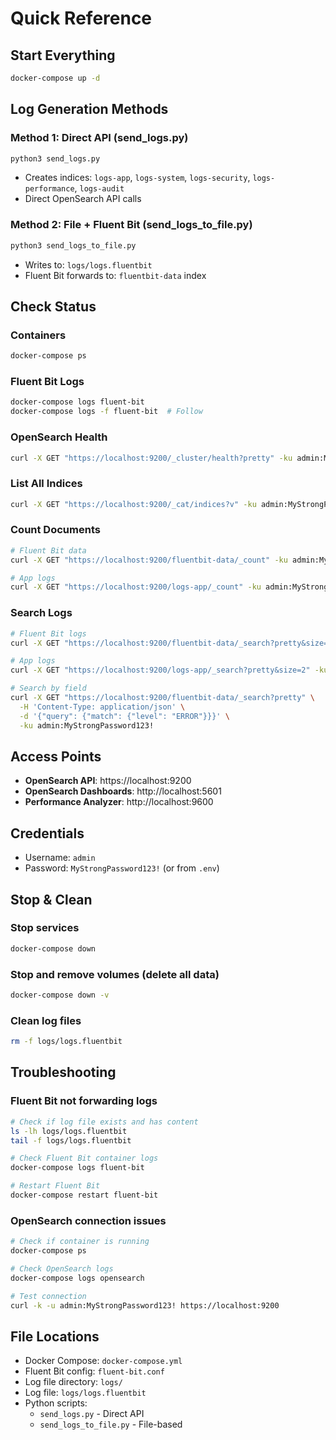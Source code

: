 # Quick Reference

## Start Everything
```bash
docker-compose up -d
```

## Log Generation Methods

### Method 1: Direct API (send_logs.py)
```bash
python3 send_logs.py
```
- Creates indices: `logs-app`, `logs-system`, `logs-security`, `logs-performance`, `logs-audit`
- Direct OpenSearch API calls

### Method 2: File + Fluent Bit (send_logs_to_file.py)
```bash
python3 send_logs_to_file.py
```
- Writes to: `logs/logs.fluentbit`
- Fluent Bit forwards to: `fluentbit-data` index

## Check Status

### Containers
```bash
docker-compose ps
```

### Fluent Bit Logs
```bash
docker-compose logs fluent-bit
docker-compose logs -f fluent-bit  # Follow
```

### OpenSearch Health
```bash
curl -X GET "https://localhost:9200/_cluster/health?pretty" -ku admin:MyStrongPassword123!
```

### List All Indices
```bash
curl -X GET "https://localhost:9200/_cat/indices?v" -ku admin:MyStrongPassword123!
```

### Count Documents
```bash
# Fluent Bit data
curl -X GET "https://localhost:9200/fluentbit-data/_count" -ku admin:MyStrongPassword123!

# App logs
curl -X GET "https://localhost:9200/logs-app/_count" -ku admin:MyStrongPassword123!
```

### Search Logs
```bash
# Fluent Bit logs
curl -X GET "https://localhost:9200/fluentbit-data/_search?pretty&size=2" -ku admin:MyStrongPassword123!

# App logs
curl -X GET "https://localhost:9200/logs-app/_search?pretty&size=2" -ku admin:MyStrongPassword123!

# Search by field
curl -X GET "https://localhost:9200/fluentbit-data/_search?pretty" \
  -H 'Content-Type: application/json' \
  -d '{"query": {"match": {"level": "ERROR"}}}' \
  -ku admin:MyStrongPassword123!
```

## Access Points

- **OpenSearch API**: https://localhost:9200
- **OpenSearch Dashboards**: http://localhost:5601
- **Performance Analyzer**: http://localhost:9600

## Credentials

- Username: `admin`
- Password: `MyStrongPassword123!` (or from `.env`)

## Stop & Clean

### Stop services
```bash
docker-compose down
```

### Stop and remove volumes (delete all data)
```bash
docker-compose down -v
```

### Clean log files
```bash
rm -f logs/logs.fluentbit
```

## Troubleshooting

### Fluent Bit not forwarding logs
```bash
# Check if log file exists and has content
ls -lh logs/logs.fluentbit
tail -f logs/logs.fluentbit

# Check Fluent Bit container logs
docker-compose logs fluent-bit

# Restart Fluent Bit
docker-compose restart fluent-bit
```

### OpenSearch connection issues
```bash
# Check if container is running
docker-compose ps

# Check OpenSearch logs
docker-compose logs opensearch

# Test connection
curl -k -u admin:MyStrongPassword123! https://localhost:9200
```

## File Locations

- Docker Compose: `docker-compose.yml`
- Fluent Bit config: `fluent-bit.conf`
- Log file directory: `logs/`
- Log file: `logs/logs.fluentbit`
- Python scripts:
  - `send_logs.py` - Direct API
  - `send_logs_to_file.py` - File-based
